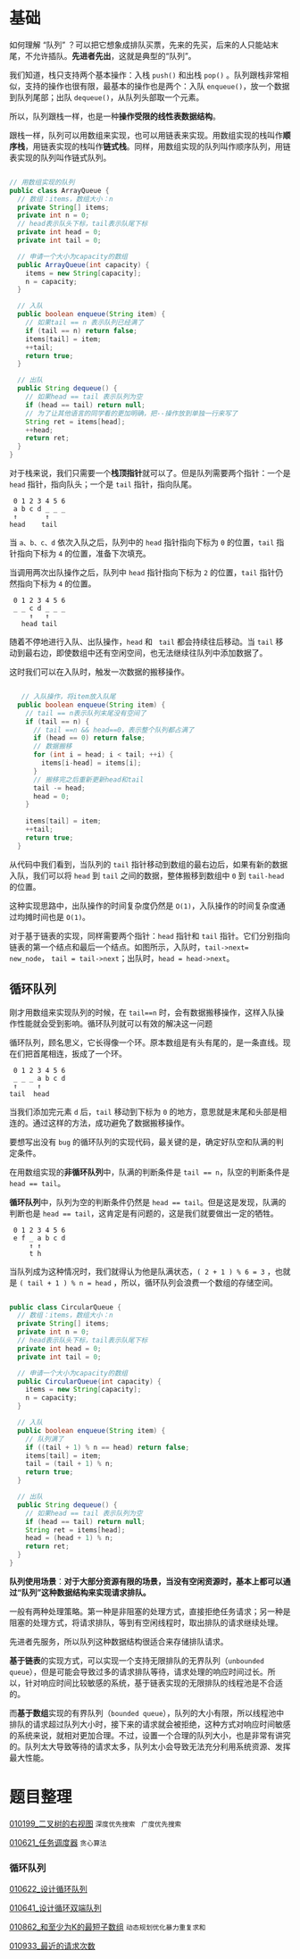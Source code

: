 # 基础

如何理解 “队列” ？可以把它想象成排队买票，先来的先买，后来的人只能站末尾，不允许插队。**先进者先出**，这就是典型的“队列”。

我们知道，栈只支持两个基本操作：入栈 `push()` 和出栈 `pop()` 。队列跟栈非常相似，支持的操作也很有限，最基本的操作也是两个：入队 `enqueue()`，放一个数据到队列尾部；出队 `dequeue()`，从队列头部取一个元素。

所以，队列跟栈一样，也是一种**操作受限的线性表数据结构**。

跟栈一样，队列可以用数组来实现，也可以用链表来实现。用数组实现的栈叫作**顺序栈**，用链表实现的栈叫作**链式栈**。同样，用数组实现的队列叫作顺序队列，用链表实现的队列叫作链式队列。

```java

// 用数组实现的队列
public class ArrayQueue {
  // 数组：items，数组大小：n
  private String[] items;
  private int n = 0;
  // head表示队头下标，tail表示队尾下标
  private int head = 0;
  private int tail = 0;

  // 申请一个大小为capacity的数组
  public ArrayQueue(int capacity) {
    items = new String[capacity];
    n = capacity;
  }

  // 入队
  public boolean enqueue(String item) {
    // 如果tail == n 表示队列已经满了
    if (tail == n) return false;
    items[tail] = item;
    ++tail;
    return true;
  }

  // 出队
  public String dequeue() {
    // 如果head == tail 表示队列为空
    if (head == tail) return null;
    // 为了让其他语言的同学看的更加明确，把--操作放到单独一行来写了
    String ret = items[head];
    ++head;
    return ret;
  }
}
```

对于栈来说，我们只需要一个**栈顶指针**就可以了。但是队列需要两个指针：一个是 `head` 指针，指向队头；一个是 `tail` 指针，指向队尾。

```
 0 1 2 3 4 5 6
 a b c d _ _ _
 ↑       ↑
head    tail
```

当 `a、b、c、d` 依次入队之后，队列中的 `head` 指针指向下标为 `0` 的位置，`tail` 指针指向下标为 `4` 的位置，准备下次填充。

当调用两次出队操作之后，队列中 `head` 指针指向下标为 `2` 的位置，`tail` 指针仍然指向下标为 `4` 的位置。

```
 0 1 2 3 4 5 6
 _ _ c d _ _ _
     ↑   ↑
   head tail
```

随着不停地进行入队、出队操作，`head` 和 ` tail` 都会持续往后移动。当 `tail` 移动到最右边，即使数组中还有空闲空间，也无法继续往队列中添加数据了。

这时我们可以在入队时，触发一次数据的搬移操作。

```java

   // 入队操作，将item放入队尾
  public boolean enqueue(String item) {
    // tail == n表示队列末尾没有空间了
    if (tail == n) {
      // tail ==n && head==0，表示整个队列都占满了
      if (head == 0) return false;
      // 数据搬移
      for (int i = head; i < tail; ++i) {
        items[i-head] = items[i];
      }
      // 搬移完之后重新更新head和tail
      tail -= head;
      head = 0;
    }
    
    items[tail] = item;
    ++tail;
    return true;
  }
```

从代码中我们看到，当队列的 `tail` 指针移动到数组的最右边后，如果有新的数据入队，我们可以将 `head` 到 `tail` 之间的数据，整体搬移到数组中 `0` 到 `tail-head` 的位置。

这种实现思路中，出队操作的时间复杂度仍然是 `O(1)`，入队操作的时间复杂度通过均摊时间也是 `O(1)`。

对于基于链表的实现，同样需要两个指针：`head` 指针和 `tail` 指针。它们分别指向链表的第一个结点和最后一个结点。如图所示，入队时，`tail->next= new_node`， `tail = tail->next`；出队时，`head = head->next`。

## 循环队列

刚才用数组来实现队列的时候，在 `tail==n` 时，会有数据搬移操作，这样入队操作性能就会受到影响。循环队列就可以有效的解决这一问题

循环队列，顾名思义，它长得像一个环。原本数组是有头有尾的，是一条直线。现在们把首尾相连，扳成了一个环。

```
 0 1 2 3 4 5 6
 _ _ _ a b c d
 ↑     ↑       
tail  head    
```

当我们添加完元素 `d` 后，`tail` 移动到下标为 `0` 的地方，意思就是末尾和头部是相连的。通过这样的方法，成功避免了数据搬移操作。

要想写出没有 `bug` 的循环队列的实现代码，最关键的是，确定好队空和队满的判定条件。

在用数组实现的**非循环队列**中，队满的判断条件是 `tail == n`，队空的判断条件是 `head == tail`。

**循环队列**中，队列为空的判断条件仍然是 `head == tail`。但是这是发现，队满的判断也是 `head == tail`，这肯定是有问题的，这是我们就要做出一定的牺牲。

```
 0 1 2 3 4 5 6
 e f _ a b c d
     ↑ ↑       
     t h   
```

当队列成为这种情况时，我们就得认为他是队满状态，`( 2 + 1 ) % 6 = 3` ，也就是 `( tail + 1 ) % n = head` ，所以，循环队列会浪费一个数组的存储空间。

```java

public class CircularQueue {
  // 数组：items，数组大小：n
  private String[] items;
  private int n = 0;
  // head表示队头下标，tail表示队尾下标
  private int head = 0;
  private int tail = 0;

  // 申请一个大小为capacity的数组
  public CircularQueue(int capacity) {
    items = new String[capacity];
    n = capacity;
  }

  // 入队
  public boolean enqueue(String item) {
    // 队列满了
    if ((tail + 1) % n == head) return false;
    items[tail] = item;
    tail = (tail + 1) % n;
    return true;
  }

  // 出队
  public String dequeue() {
    // 如果head == tail 表示队列为空
    if (head == tail) return null;
    String ret = items[head];
    head = (head + 1) % n;
    return ret;
  }
}
```

**队列使用场景**：**对于大部分资源有限的场景，当没有空闲资源时，基本上都可以通过“队列”这种数据结构来实现请求排队。**

一般有两种处理策略。第一种是非阻塞的处理方式，直接拒绝任务请求；另一种是阻塞的处理方式，将请求排队，等到有空闲线程时，取出排队的请求继续处理。

先进者先服务，所以队列这种数据结构很适合来存储排队请求。

**基于链表**的实现方式，可以实现一个支持无限排队的无界队列（`unbounded queue`），但是可能会导致过多的请求排队等待，请求处理的响应时间过长。所以，针对响应时间比较敏感的系统，基于链表实现的无限排队的线程池是不合适的。

而**基于数组**实现的有界队列（`bounded queue`），队列的大小有限，所以线程池中排队的请求超过队列大小时，接下来的请求就会被拒绝，这种方式对响应时间敏感的系统来说，就相对更加合理。不过，设置一个合理的队列大小，也是非常有讲究的。队列太大导致等待的请求太多，队列太小会导致无法充分利用系统资源、发挥最大性能。

# 题目整理

[010199_二叉树的右视图](https://github.com/CalmCenter/LeetCode/tree/master/队列_Queue/010199_二叉树的右视图) `深度优先搜索 ` `广度优先搜索` 

[010621_任务调度器](https://github.com/CalmCenter/LeetCode/tree/master/队列_Queue/010621_任务调度器) `贪心算法`

### 循环队列

[010622_设计循环队列](https://github.com/CalmCenter/LeetCode/tree/master/队列_Queue/010622_设计循环队列) 

[010641_设计循环双端队列](https://github.com/CalmCenter/LeetCode/tree/master/队列_Queue/010641_设计循环双端队列)





[010862_和至少为K的最短子数组](https://github.com/CalmCenter/LeetCode/tree/master/队列_Queue/010862_和至少为K的最短子数组) `动态规划优化暴力重复求和` 

[010933_最近的请求次数](https://github.com/CalmCenter/LeetCode/tree/master/队列_Queue/010933_最近的请求次数)







